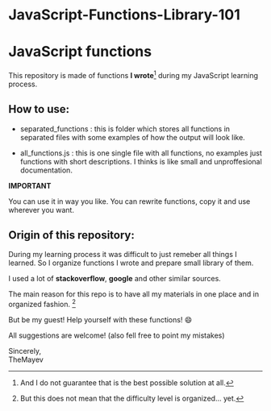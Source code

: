 # JavaScript-Functions-Library-101

# JavaScript functions 

This repository is made of functions **I wrote**[^1] during my JavaScript learning process. 

## How to use: 

- separated_functions : this is folder which stores all functions in separated
files with some examples of how the output will look like. 

- all_functions.js : this is one single file with all functions, no examples 
just functions with short descriptions. I thinks is like small and unproffesional
documentation.  

**IMPORTANT** 

You can use it in way you like. You can rewrite functions, copy it and use 
wherever you want. 

##  Origin of this repository: 

During my learning process it was difficult to just remeber all things I learned.
So I organize functions I wrote and prepare small library of them. 

I used a lot of **stackoverflow**, **google** and other similar sources. 

The main reason for this repo is to have all my materials in one place and 
in organized fashion. [^2]

But be my guest! Help yourself with these functions! :smile:

All suggestions are welcome! (also fell free to point my mistakes)

Sincerely,\
TheMayev

[^1]: And I do not guarantee that is the best possible solution at all. 
[^2]: But this does not mean that the difficulty level is organized... yet. 